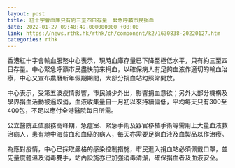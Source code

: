 ```yaml
---
layout: post
title: 紅十字會血庫只有約三至四日存量　緊急呼籲市民捐血
date: 2022-01-27 09:48:49.000000000 +08:00
link: https://news.rthk.hk/rthk/ch/component/k2/1630838-20220127.htm
categories: rthk
---
```


香港紅十字會輸血服務中心表示，現時血庫存量已下降至極低水平，只有約三至四日存量。中心緊急呼籲市民盡快前來捐血，以確保病人有足夠血液作適切的輸血治療，中心又宣布農曆新年假期期間，大部分捐血站均照常開放。

中心表示，受第五波疫情影響，市民減少外出，影響捐血意欲；另外大部分機構及學界捐血活動被逼取消，血液收集量自一月初以來持續偏低，平均每天只有300至400包，不足以應付全港醫院每日所需。

公立醫院正值服務高峰期，急症室、緊急手術及器官移植手術等需用上大量血液救治病人，患有地中海貧血和血癌的病人，每天亦需要足夠血液及血製品以作治療。

為應對疫情，中心已採取嚴格的感染控制措施，市民進入捐血站必須佩戴口罩，並先量度體溫及消毒雙手，站內設施亦已加強消毒清潔，確保捐血者及血液安全。
